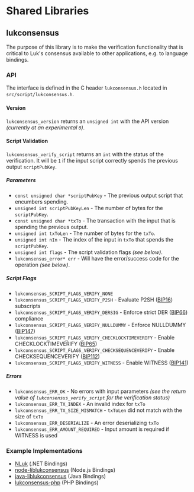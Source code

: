 Shared Libraries
================

## lukconsensus

The purpose of this library is to make the verification functionality that is critical to Luk's consensus available to other applications, e.g. to language bindings.

### API

The interface is defined in the C header `lukconsensus.h` located in  `src/script/lukconsensus.h`.

#### Version

`lukconsensus_version` returns an `unsigned int` with the API version *(currently at an experimental `0`)*.

#### Script Validation

`lukconsensus_verify_script` returns an `int` with the status of the verification. It will be `1` if the input script correctly spends the previous output `scriptPubKey`.

##### Parameters
- `const unsigned char *scriptPubKey` - The previous output script that encumbers spending.
- `unsigned int scriptPubKeyLen` - The number of bytes for the `scriptPubKey`.
- `const unsigned char *txTo` - The transaction with the input that is spending the previous output.
- `unsigned int txToLen` - The number of bytes for the `txTo`.
- `unsigned int nIn` - The index of the input in `txTo` that spends the `scriptPubKey`.
- `unsigned int flags` - The script validation flags *(see below)*.
- `lukconsensus_error* err` - Will have the error/success code for the operation *(see below)*.

##### Script Flags
- `lukconsensus_SCRIPT_FLAGS_VERIFY_NONE`
- `lukconsensus_SCRIPT_FLAGS_VERIFY_P2SH` - Evaluate P2SH ([BIP16](https://github.com/luk/bips/blob/master/bip-0016.mediawiki)) subscripts
- `lukconsensus_SCRIPT_FLAGS_VERIFY_DERSIG` - Enforce strict DER ([BIP66](https://github.com/luk/bips/blob/master/bip-0066.mediawiki)) compliance
- `lukconsensus_SCRIPT_FLAGS_VERIFY_NULLDUMMY` - Enforce NULLDUMMY ([BIP147](https://github.com/luk/bips/blob/master/bip-0147.mediawiki))
- `lukconsensus_SCRIPT_FLAGS_VERIFY_CHECKLOCKTIMEVERIFY` - Enable CHECKLOCKTIMEVERIFY ([BIP65](https://github.com/luk/bips/blob/master/bip-0065.mediawiki))
- `lukconsensus_SCRIPT_FLAGS_VERIFY_CHECKSEQUENCEVERIFY` - Enable CHECKSEQUENCEVERIFY ([BIP112](https://github.com/luk/bips/blob/master/bip-0112.mediawiki))
- `lukconsensus_SCRIPT_FLAGS_VERIFY_WITNESS` - Enable WITNESS ([BIP141](https://github.com/luk/bips/blob/master/bip-0141.mediawiki))

##### Errors
- `lukconsensus_ERR_OK` - No errors with input parameters *(see the return value of `lukconsensus_verify_script` for the verification status)*
- `lukconsensus_ERR_TX_INDEX` - An invalid index for `txTo`
- `lukconsensus_ERR_TX_SIZE_MISMATCH` - `txToLen` did not match with the size of `txTo`
- `lukconsensus_ERR_DESERIALIZE` - An error deserializing `txTo`
- `lukconsensus_ERR_AMOUNT_REQUIRED` - Input amount is required if WITNESS is used

### Example Implementations
- [NLuk](https://github.com/NicolasDorier/NLuk/blob/master/NLuk/Script.cs#L814) (.NET Bindings)
- [node-liblukconsensus](https://github.com/bitpay/node-liblukconsensus) (Node.js Bindings)
- [java-liblukconsensus](https://github.com/dexX7/java-liblukconsensus) (Java Bindings)
- [lukconsensus-php](https://github.com/Bit-Wasp/lukconsensus-php) (PHP Bindings)
